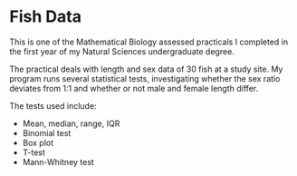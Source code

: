 # Fish Data

This is one of the Mathematical Biology assessed practicals I completed in the first year of my Natural Sciences undergraduate degree.

The practical deals with length and sex data of 30 fish at a study site. My program runs several statistical tests, investigating whether the sex ratio deviates from 1:1 and whether or not male and female length differ.

The tests used include:

- Mean, median, range, IQR
- Binomial test
- Box plot
- T-test
- Mann-Whitney test
